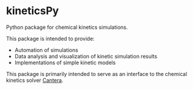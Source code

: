 # kineticsPy

Python package for chemical kinetics simulations.
 
This package is intended to provide:

+ Automation of simulations
+ Data analysis and visualization of kinetic simulation results
+ Implementations of simple kinetic models

This package is primarily intended to serve as an interface to the chemical kinetics solver  [Cantera](https://cantera.org/). 
 